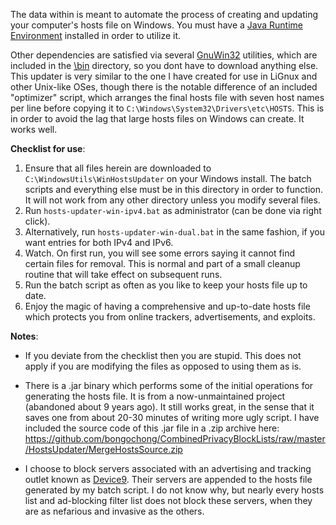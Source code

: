 The data within is meant to automate the process of creating and updating your computer's hosts file on Windows. You must have a [Java Runtime Environment](https://www.java.com/en/download/) installed in order to utilize it.

Other dependencies are satisfied via several [GnuWin32](http://gnuwin32.sourceforge.net/) utilities, which are included in the [\bin](/WindowsUtils/WinHostsUpdater/bin/) directory, so you dont have to download anything else. This updater is very similar to the one I have created for use in LiGnux and other Unix-like OSes, though there is the notable difference of an included "optimizer" script, which arranges the final hosts file with seven host names per line before copying it to `C:\Windows\System32\Drivers\etc\HOSTS`. This is in order to avoid the lag that large hosts files on Windows can create. It works well.

**Checklist for use**:
1. Ensure that all files herein are downloaded to `C:\WindowsUtils\WinHostsUpdater` on your Windows install. The batch scripts and everything else must be in this directory in order to function. It will not work from any other directory unless you modify several files.
2. Run `hosts-updater-win-ipv4.bat` as administrator (can be done via right click).
3. Alternatively, run `hosts-updater-win-dual.bat` in the same fashion, if you want entries for both IPv4 and IPv6.
4. Watch. On first run, you will see some errors saying it cannot find certain files for removal. This is normal and part of a small cleanup routine that will take effect on subsequent runs.
5. Run the batch script as often as you like to keep your hosts file up to date.
6. Enjoy the magic of having a comprehensive and up-to-date hosts file which protects you from online trackers, advertisements, and exploits.


**Notes**:
- If you deviate from the checklist then you are stupid. This does not apply if you are modifying the files as opposed to using them as is.

- There is a .jar binary which performs some of the initial operations for generating the hosts file. It is from a now-unmaintained project (abandoned about 9 years ago). It still works great, in the sense that it saves one from about 20-30 minutes of writing more ugly script. I have included the source code of this .jar file in a .zip archive here: https://github.com/bongochong/CombinedPrivacyBlockLists/raw/master/HostsUpdater/MergeHostsSource.zip

- I choose to block servers associated with an advertising and tracking outlet known as [Device9](https://www.bloomberg.com/research/stocks/private/snapshot.asp?privcapId=311903236). Their servers are appended to the hosts file generated by my batch script. I do not know why, but nearly every hosts list and ad-blocking filter list does not block these servers, when they are as nefarious and invasive as the others.

